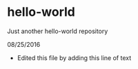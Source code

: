 # hello-world
Just another hello-world repository

08/25/2016
- Edited this file by adding this line of text
